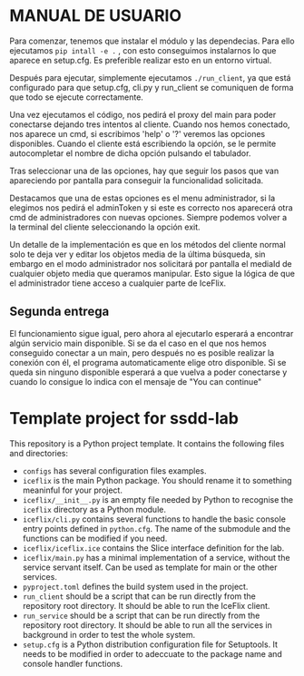 # MANUAL DE USUARIO

Para comenzar, tenemos que instalar el módulo y las dependecias. Para ello ejecutamos `pip intall -e .` , con esto conseguimos instalarnos lo que aparece en setup.cfg. Es preferible realizar esto en un entorno virtual.

Después para ejecutar, simplemente ejecutamos `./run_client`, ya que está configurado para que setup.cfg, cli.py y run_client se comuniquen de forma que todo se ejecute correctamente. 

Una vez ejecutamos el código, nos pedirá el proxy del main para poder conectarse dejando tres intentos al cliente. Cuando nos hemos conectado, nos aparece un cmd, si escribimos 'help' o '?' veremos las opciones disponibles. Cuando el cliente está escribiendo la opción, se le permite autocompletar el nombre de dicha opción pulsando el tabulador. 

Tras seleccionar una de las opciones, hay que seguir los pasos que van apareciendo por pantalla para conseguir la funcionalidad solicitada.


Destacamos que una de estas opciones es el menu administrador, si la elegimos nos pedirá el adminToken y si este es correcto nos aparecerá otra cmd de administradores con nuevas opciones. Siempre podemos volver a la terminal del cliente seleccionando la opción exit.

Un detalle de la implementación es que en los métodos del cliente normal solo te deja ver y editar los objetos media de la última búsqueda, sin embargo en el modo administrador nos solicitará por pantalla el mediaId de cualquier objeto media que queramos manipular. Esto sigue la lógica de que el administrador tiene acceso a cualquier parte de IceFlix.

## Segunda entrega

El funcionamiento sigue igual, pero ahora al ejecutarlo esperará a encontrar algún servicio main disponible.
Si se da el caso en el que nos hemos conseguido conectar a un main, pero después no es posible realizar la conexión con él, el programa automaticamente elige otro disponible. Si se queda sin ninguno disponible esperará a que vuelva a poder conectarse y cuando lo consigue lo indica con el mensaje de "You can continue"

# Template project for ssdd-lab

This repository is a Python project template.
It contains the following files and directories:

- `configs` has several configuration files examples.
- `iceflix` is the main Python package.
  You should rename it to something meaninful for your project.
- `iceflix/__init__.py` is an empty file needed by Python to
  recognise the `iceflix` directory as a Python module.
- `iceflix/cli.py` contains several functions to handle the basic console entry points
  defined in `python.cfg`.
  The name of the submodule and the functions can be modified if you need.
- `iceflix/iceflix.ice` contains the Slice interface definition for the lab.
- `iceflix/main.py` has a minimal implementation of a service,
  without the service servant itself.
  Can be used as template for main or the other services.
- `pyproject.toml` defines the build system used in the project.
- `run_client` should be a script that can be run directly from the
  repository root directory. It should be able to run the IceFlix
  client.
- `run_service` should be a script that can be run directly from the
  repository root directory. It should be able to run all the services
  in background in order to test the whole system.
- `setup.cfg` is a Python distribution configuration file for Setuptools.
  It needs to be modified in order to adeccuate to the package name and
  console handler functions.
